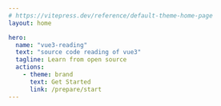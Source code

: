 ```yaml
---
# https://vitepress.dev/reference/default-theme-home-page
layout: home

hero:
  name: "vue3-reading"
  text: "source code reading of vue3"
  tagline: Learn from open source
  actions:
    - theme: brand
      text: Get Started
      link: /prepare/start
---
```

